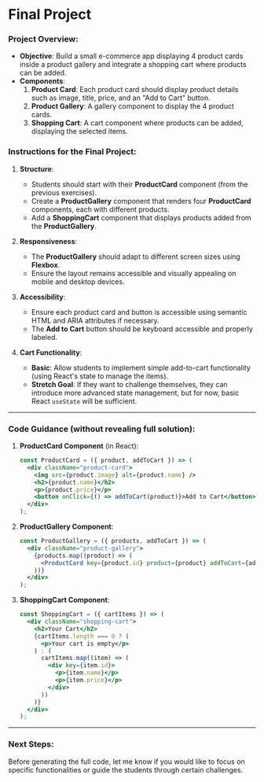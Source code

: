 # Final Project

<!-- For the final project, you're aiming to have students integrate previous exercises into a functional e-commerce app. Let's outline the requirements step by step: -->

### Project Overview:
- **Objective**: Build a small e-commerce app displaying 4 product cards inside a product gallery and integrate a shopping cart where products can be added.
- **Components**:
  1. **Product Card**: Each product card should display product details such as image, title, price, and an "Add to Cart" button.
  2. **Product Gallery**: A gallery component to display the 4 product cards.
  3. **Shopping Cart**: A cart component where products can be added, displaying the selected items.

### Instructions for the Final Project:
1. **Structure**:
   - Students should start with their **ProductCard** component (from the previous exercises).
   - Create a **ProductGallery** component that renders four **ProductCard** components, each with different products.
   - Add a **ShoppingCart** component that displays products added from the **ProductGallery**.
   
2. **Responsiveness**:
   - The **ProductGallery** should adapt to different screen sizes using **Flexbox**.
   - Ensure the layout remains accessible and visually appealing on mobile and desktop devices.
   
3. **Accessibility**:
   - Ensure each product card and button is accessible using semantic HTML and ARIA attributes if necessary.
   - The **Add to Cart** button should be keyboard accessible and properly labeled.

4. **Cart Functionality**:
   - **Basic**: Allow students to implement simple add-to-cart functionality (using React's state to manage the items).
   - **Stretch Goal**: If they want to challenge themselves, they can introduce more advanced state management, but for now, basic React `useState` will be sufficient.

---

### Code Guidance (without revealing full solution):
1. **ProductCard Component** (in React):
   ```jsx
   const ProductCard = ({ product, addToCart }) => (
     <div className="product-card">
       <img src={product.image} alt={product.name} />
       <h2>{product.name}</h2>
       <p>{product.price}</p>
       <button onClick={() => addToCart(product)}>Add to Cart</button>
     </div>
   );
   ```

2. **ProductGallery Component**:
   ```jsx
   const ProductGallery = ({ products, addToCart }) => (
     <div className="product-gallery">
       {products.map((product) => (
         <ProductCard key={product.id} product={product} addToCart={addToCart} />
       ))}
     </div>
   );
   ```

3. **ShoppingCart Component**:
   ```jsx
   const ShoppingCart = ({ cartItems }) => (
     <div className="shopping-cart">
       <h2>Your Cart</h2>
       {cartItems.length === 0 ? (
         <p>Your cart is empty</p>
       ) : (
         cartItems.map((item) => (
           <div key={item.id}>
             <p>{item.name}</p>
             <p>{item.price}</p>
           </div>
         ))
       )}
     </div>
   );
   ```

---

### Next Steps:
Before generating the full code, let me know if you would like to focus on specific functionalities or guide the students through certain challenges.